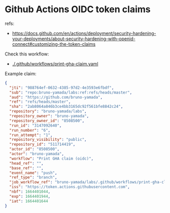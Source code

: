 # Github Actions OIDC token claims

refs: 
- https://docs.github.com/en/actions/deployment/security-hardening-your-deployments/about-security-hardening-with-openid-connect#customizing-the-token-claims

Check this workflow:
- [./.github/workflows/print-gha-claim.yaml](./.github/workflows/print-gha-claim.yaml)

Example claim:
```json
{
  "jti": "988764ef-0632-4385-97d2-4e3593e6fbdf",
  "sub": "repo:bruno-yamada/labs:ref:refs/heads/master",
  "aud": "https://github.com/bruno-yamada",
  "ref": "refs/heads/master",
  "sha": "2ab8064a846b3ce4bb3165dc92f561bfe8842c24",
  "repository": "bruno-yamada/labs",
  "repository_owner": "bruno-yamada",
  "repository_owner_id": "8508500",
  "run_id": "3147092640",
  "run_number": "6",
  "run_attempt": "1",
  "repository_visibility": "public",
  "repository_id": "511714419",
  "actor_id": "8508500",
  "actor": "bruno-yamada",
  "workflow": "Print GHA claim (oidc)",
  "head_ref": "",
  "base_ref": "",
  "event_name": "push",
  "ref_type": "branch",
  "job_workflow_ref": "bruno-yamada/labs/.github/workflows/print-gha-claim.yaml@refs/heads/master",
  "iss": "https://token.actions.githubusercontent.com",
  "nbf": 1664401044,
  "exp": 1664401944,
  "iat": 1664401644
}
```
